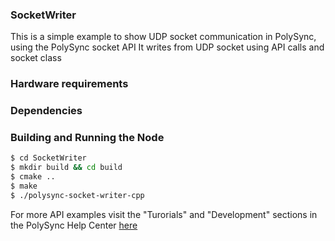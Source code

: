 ### SocketWriter
This is a simple example to show UDP socket communication in PolySync, using the PolySync socket API
It writes from UDP socket using API calls and socket class

### Hardware requirements

### Dependencies

### Building and Running the Node
```bash
$ cd SocketWriter 
$ mkdir build && cd build
$ cmake ..
$ make
$ ./polysync-socket-writer-cpp
```

For more API examples visit the "Turorials" and "Development" sections in the PolySync Help Center [here](https://help.polysync.io/articles/)